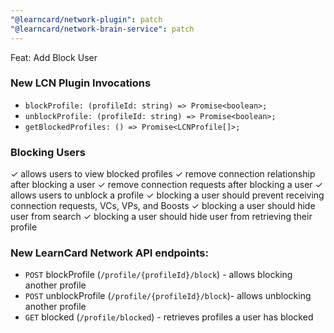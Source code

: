 ```yaml
---
"@learncard/network-plugin": patch
"@learncard/network-brain-service": patch
---
```


Feat: Add Block User

### New LCN Plugin Invocations

- `blockProfile: (profileId: string) => Promise<boolean>;`
- `unblockProfile: (profileId: string) => Promise<boolean>;`
- `getBlockedProfiles: () => Promise<LCNProfile[]>;`
    
### Blocking Users
  ✓ allows users to view blocked profiles
  ✓ remove connection relationship after blocking a user
  ✓ remove connection requests after blocking a user 
  ✓ allows users to unblock a profile
  ✓ blocking a user should prevent receiving connection requests, VCs, VPs, and Boosts
  ✓ blocking a user should hide user from search 
  ✓ blocking a user should hide user from retrieving their profile
  
### New LearnCard Network API endpoints:
- `POST` blockProfile (`/profile/{profileId}/block`) - allows blocking another profile
- `POST` unblockProfile (`/profile/{profileId}/block`)- allows unblocking another profile
- `GET` blocked (`/profile/blocked`) - retrieves profiles a user has blocked
